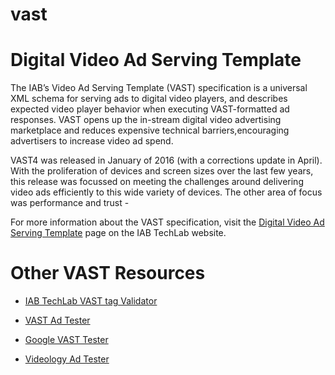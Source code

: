 # vast

Digital Video Ad Serving Template
================================
The IAB’s Video Ad Serving Template (VAST) specification is a universal XML schema for serving ads to digital video players, and describes expected video player behavior when executing VAST-­formatted ad responses. VAST opens up the in-stream digital video advertising marketplace and reduces expensive technical barriers,encouraging advertisers to increase video ad spend. 

VAST4 was released in January of 2016 (with a corrections update in April). With the proliferation of devices and screen sizes over the last few years, this release was focussed on meeting the challenges around delivering video ads efficiently to this wide variety of devices. The other area of focus was performance and trust - 

For more information about the VAST specification, visit the [Digital Video Ad Serving Template](https://iabtechlab.com/specifications-guidelines/vast/) page on the IAB TechLab website.


Other VAST Resources
====================

* [IAB TechLab VAST tag Validator](https://vastvalidator.iabtechlab.com) 

* [VAST Ad Tester](http://zutils.zedo.com/vastvalidator/)

* [Google VAST Tester](https://developers.google.com/interactive-media-ads/docs/vastinspector_dual)

* [Videology Ad Tester](http://videologygroup.com/admanager/superbuddha/demo/VideologyAdTester.html)


